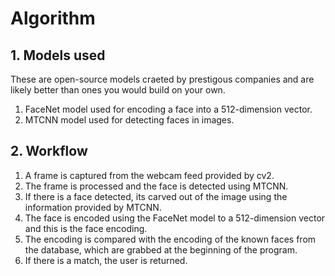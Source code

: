 # Algorithm

## 1. Models used

These are open-source models craeted by prestigous companies and are likely better than ones you would build on your own.

1. FaceNet model used for encoding a face into a 512-dimension vector.
2. MTCNN model used for detecting faces in images.

## 2. Workflow

1. A frame is captured from the webcam feed provided by cv2.
2. The frame is processed and the face is detected using MTCNN.
3. If there is a face detected, its carved out of the image using the information provided by MTCNN.
4. The face is encoded using the FaceNet model to a 512-dimension vector and this is the face encoding.
5. The encoding is compared with the encoding of the known faces from the database, which are grabbed at the beginning of the program.
6. If there is a match, the user is returned.
